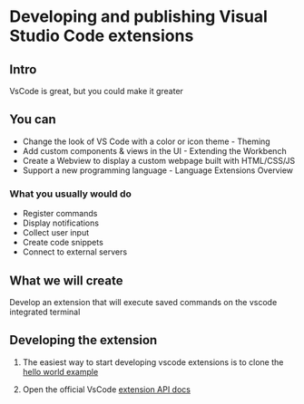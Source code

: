 # Developing and publishing Visual Studio Code extensions

## Intro

VsCode is great, but you could make it greater

## You can

- Change the look of VS Code with a color or icon theme - Theming
- Add custom components & views in the UI - Extending the Workbench
- Create a Webview to display a custom webpage built with HTML/CSS/JS
- Support a new programming language - Language Extensions Overview

### What you usually would do

- Register commands
- Display notifications
- Collect user input
- Create code snippets
- Connect to external servers

## What we will create

Develop an extension that will execute saved commands on the vscode integrated terminal

## Developing the extension

1. The easiest way to start developing vscode extensions is to clone the [hello world example](https://github.com/microsoft/vscode-extension-samples/tree/master/helloworld-minimal-sample)

2. Open the official VsCode [extension API docs](https://code.visualstudio.com/api)



